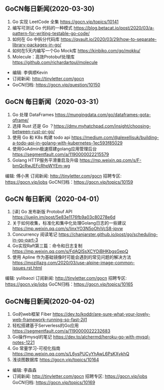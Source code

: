 ## GoCN每日新闻(2020-03-30)

1. Go 实现 LeetCode 全集 https://gocn.vip/topics/10141
2. 编写可测试 Go 代码的一种模式 https://blog.betacat.io/post/2020/03/a-pattern-for-writing-testable-go-code/
3. 如何在 Go 中拆分代码库 https://qvault.io/2020/03/29/how-to-separate-library-packages-in-go/
4. 如何在5天内编写一个Go Mock库 https://kinbiko.com/go/mokku/
5. Molecule：高效Protobuf处理库 https://github.com/richardartoul/molecule

* 编辑: 李俱顺Kevin
* 订阅新闻: http://tinyletter.com/gocn 
* GoCN归档: https://gocn.vip/question/10150

## GoCN 每日新闻（2020-03-31）

1. Go 处理 DataFrames https://mungingdata.com/go/dataframes-gota-qframe/
2. 选择 Rust 还是 Go ？https://dmv.myhatchpad.com/insight/choosing-between-rust-or-go/
3. 使用 Go 和 K8s 构建 todo api https://medium.com/@alexellisuk/building-a-todo-api-in-golang-with-kubernetes-1ec593f85029
4. 使用GoAdmin极速搭建golang应用管理后台 https://segmentfault.com/a/1190000022215579
5. Golang HTTP服务平滑重启及升级 https://mp.weixin.qq.com/s/F-bmQcRwJEFcRhpWYEm-wg

编辑: 傅小黑
订阅新闻: http://tinyletter.com/gocn
招聘专区: https://gocn.vip/jobs
GoCN归档：https://gocn.vip/topics/10159

## GoCN 每日新闻（2020-04-01）

1. [译] Go 发布新版 Protobuf API https://juejin.im/post/5e83e1176fb9a03c80278e6d
2. 关于如何收集，标准化和集中化处理Golang日志的一些建议 https://mp.weixin.qq.com/s/linxYO3N5oOhiVcS8-jpvw
3. Concurrency 阅读笔记 https://chanjarster.github.io/post/go/scheduling-in-go-part-3
4. Go实现Raft第三篇：命令和日志复制 https://mp.weixin.qq.com/s/FdAQlSsXCYOiBHKbgsGepQ
5. 使用 Apline 作为基础镜像时可能会遇到的常见问题的解决方法 https://mozillazg.com/2020/03/use-alpine-image-common-issues.rst.html

编辑: yulibaozi
订阅新闻: http://tinyletter.com/gocn
招聘专区: https://gocn.vip/jobs
GoCN归档：https://gocn.vip/topics/10165


## GoCN每日新闻(2020-04-02)

1. Go的web框架 Fiber https://dev.to/koddr/are-sure-what-your-lovely-web-framework-running-so-fast-2jl1
2. 轻松搭建基于Serverless的Go应用 https://segmentfault.com/a/1190000022232683
3. Go操作mysql的笔记 https://dev.to/alchermd/heroku-go-with-mysql-notes-1221
4. Go 常量学习-可视化指南 https://mp.weixin.qq.com/s/L6ysPUCyYhAwL6PsKXykhQ
5. 浅谈图数据库 https://gocn.vip/topics/10164

* 编辑: 李森森
* 订阅新闻: http://tinyletter.com/gocn
招聘专区: https://gocn.vip/jobs
GoCN归档: https://gocn.vip/topics/10169
